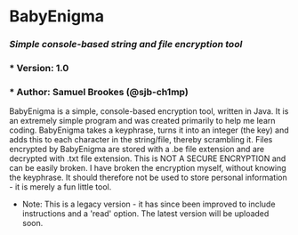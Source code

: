 # BabyEnigma
### *Simple console-based string and file encryption tool*
### * Version: 1.0
### * Author: Samuel Brookes (@sjb-ch1mp)

BabyEnigma is a simple, console-based encryption tool, written in Java. It is an extremely simple program and was created primarily to help me learn coding. BabyEnigma takes a keyphrase, turns it into an integer (the key) and adds this to each character in the string/file, thereby scrambling it. Files encrypted by BabyEnigma are stored with a .be file extension and are decrypted with  .txt file extension. This is NOT A SECURE ENCRYPTION and can be easily broken. I have broken the encryption myself, without knowing the keyphrase. It should therefore not be used to store personal information - it is merely a fun little tool.

* Note: This is a legacy version - it has since been improved to include instructions and a 'read' option. The latest version will be uploaded soon.
